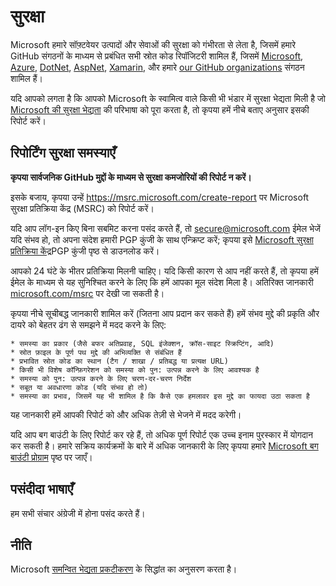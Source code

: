 # सुरक्षा
Microsoft हमारे सॉफ़्टवेयर उत्पादों और सेवाओं की सुरक्षा को गंभीरता से लेता है, जिसमें हमारे GitHub संगठनों के माध्यम से प्रबंधित सभी स्रोत कोड रिपॉजिटरी शामिल हैं, जिसमें [Microsoft](https://github.com/Microsoft), [Azure](https://github.com/Azure), [DotNet](https://github.com/dotnet), [AspNet](https://github.com/aspnet), [Xamarin](https://github.com/xamarin), और हमारे [our GitHub organizations](https://opensource.microsoft.com/) संगठन शामिल हैं।

यदि आपको लगता है कि आपको Microsoft के स्वामित्व वाले किसी भी भंडार में सुरक्षा भेद्यता मिली है जो [Microsoft की सुरक्षा भेद्यता](https://docs.microsoft.com/en-us/previous-versions/tn-archive/cc751383(v=technet.10)) की परिभाषा को पूरा करता है, तो कृपया हमें नीचे बताए अनुसार इसकी रिपोर्ट करें।

## रिपोर्टिंग सुरक्षा समस्याएँ

**कृपया सार्वजनिक GitHub मुद्दों के माध्यम से सुरक्षा कमजोरियों की रिपोर्ट न करें।**

इसके बजाय, कृपया उन्हें https://msrc.microsoft.com/create-report पर Microsoft सुरक्षा प्रतिक्रिया केंद्र (MSRC) को रिपोर्ट करें।

यदि आप लॉग-इन किए बिना सबमिट करना पसंद करते हैं, तो [secure@microsoft.com](mailto:secure@microsoft.com) ईमेल भेजें यदि संभव हो, तो अपना संदेश हमारी PGP कुंजी के साथ एन्क्रिप्ट करें; कृपया इसे [Microsoft सुरक्षा प्रतिक्रिया केंद्र](https://www.microsoft.com/en-us/msrc/pgp-key-msrc)PGP कुंजी पृष्ठ से डाउनलोड करें।

आपको 24 घंटे के भीतर प्रतिक्रिया मिलनी चाहिए। यदि किसी कारण से आप नहीं करते हैं, तो कृपया हमें ईमेल के माध्यम से यह सुनिश्चित करने के लिए कि हमें आपका मूल संदेश मिला है। अतिरिक्त जानकारी [microsoft.com/msrc](https://www.microsoft.com/msrc) पर देखी जा सकती है।

कृपया नीचे सूचीबद्ध जानकारी शामिल करें (जितना आप प्रदान कर सकते हैं) हमें संभव मुद्दे की प्रकृति और दायरे को बेहतर ढंग से समझने में मदद करने के लिए:

    * समस्या का प्रकार (जैसे बफर अतिप्रवाह, SQL इंजेक्शन, क्रॉस-साइट स्क्रिप्टिंग, आदि)
    * स्रोत फ़ाइल के पूर्ण पथ मुद्दे की अभिव्यक्ति से संबंधित हैं
    * प्रभावित स्रोत कोड का स्थान (टैग / शाखा / प्रतिबद्ध या प्रत्यक्ष URL)
    * किसी भी विशेष कॉन्फ़िगरेशन को समस्या को पुन: उत्पन्न करने के लिए आवश्यक है
    * समस्या को पुन: उत्पन्न करने के लिए चरण-दर-चरण निर्देश
    * सबूत या अवधारणा कोड (यदि संभव हो तो)
    * समस्या का प्रभाव, जिसमें यह भी शामिल है कि कैसे एक हमलावर इस मुद्दे का फायदा उठा सकता है

यह जानकारी हमें आपकी रिपोर्ट को और अधिक तेज़ी से भेजने में मदद करेगी।

यदि आप बग बाउंटी के लिए रिपोर्ट कर रहे हैं, तो अधिक पूर्ण रिपोर्ट एक उच्च इनाम पुरस्कार में योगदान कर सकती है। हमारे सक्रिय कार्यक्रमों के बारे में अधिक जानकारी के लिए कृपया हमारे [Microsoft बग बाउंटी प्रोग्राम](https://microsoft.com/msrc/bounty) पृष्ठ पर जाएँ।

## पसंदीदा भाषाएँ

हम सभी संचार अंग्रेजी में होना पसंद करते हैं।

## नीति

Microsoft [समन्वित भेद्यता प्रकटीकरण](https://www.microsoft.com/en-us/msrc/cvd) के सिद्धांत का अनुसरण करता है।